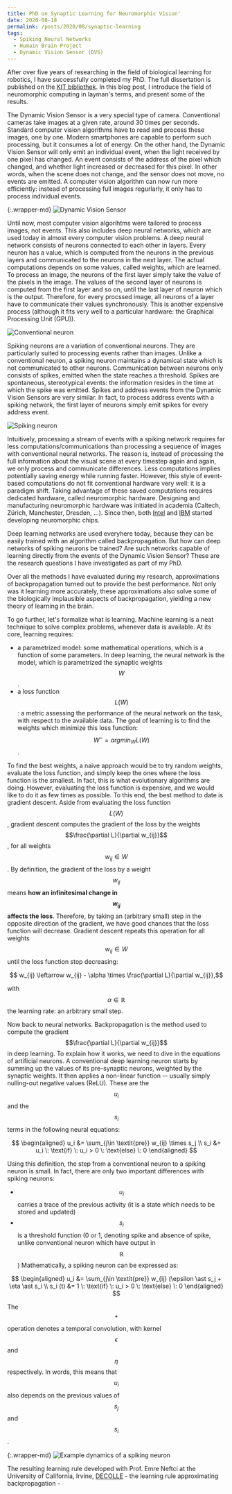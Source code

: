 ```yaml
---
title: PhD on Synaptic Learning for Neuromorphic Vision'
date: 2020-08-18
permalink: /posts/2020/08/synaptic-learning
tags:
  - Spiking Neural Networks
  - Humain Brain Project
  - Dynamic Vision Sensor (DVS)
---
```


After over five years of researching in the field of biological learning for robotics, I have successfully completed my PhD.
The full dissertation is published on the [KIT bibliothek](https://publikationen.bibliothek.kit.edu/1000122690).
In this blog post, I introduce the field of neuromorphic computing in layman's terms, and present some of the results.

The Dynamic Vision Sensor is a very special type of camera.
Conventional cameras take images at a given rate, around 30 times per seconds.
Standard computer vision algorithms have to read and process these images, one by one.
Modern smartphones are capable to perform such processing, but it consumes a lot of energy.
On the other hand, the Dynamic Vision Sensor will only emit an individual event, when the light received by one pixel has changed.
An event consists of the address of the pixel which changed, and whether light increased or decreased for this pixel.
In other words, when the scene does not change, and the sensor does not move, no events are emitted.
A computer vision algorithm can now run more efficiently: instead of processing full images regurlarly, it only has to process individual events.


{:.wrapper-md}
![Dynamic Vision Sensor](/images/PhD/dvs_vs_camera.png "Dynamic Vision Sensor")

Until now, most computer vision algorihtms were tailored to process images, not events.
This also includes deep neural networks, which are used today in almost every computer vision problems.
A deep neural network consists of neurons connected to each other in layers.
Every neuron has a value, which is computed from the neurons in the previous layers and communicated to the neurons in the next layer.
The actual computations depends on some values, called weights, which are learned.
To process an image, the neurons of the first layer simply take the value of the pixels in the image.
The values of the second layer of neurons is computed from the first layer and so on, until the last layer of neuron which is the output.
Therefore, for every procssed image, all neurons of a layer have to communicate their values synchronously.
This is another expensive process (although it fits very well to a particular hardware: the Graphical Processing Unit (GPU)).

<div class="wrapper-md">
    <img src="/images/PhD/analog-neuron.png" alt="Conventional neuron" title="Conventional neuron"/>
</div>

Spiking neurons are a variation of conventional neurons.
They are particularly suited to processing events rather than images.
Unlike a conventional neuron, a spiking neuron maintains a dynamical state which is not communicated to other neurons.
Communication between neurons only consists of spikes, emitted when the state reaches a threshold.
Spikes are spontaneous, stereotypical events: the information resides in the time at which the spike was emitted.
Spikes and address events from the Dynamic Vision Sensors are very similar.
In fact, to process address events with a spiking network, the first layer of neurons simply emit spikes for every address event.

<div class="wrapper-md">
    <img src="/images/PhD/spiking-neuron.png" alt="Spiking neuron" title="Spiking neuron"/>
</div>

Intuitively, processing a stream of events with a spiking network requires far less computations/communications than processing a sequence of images with conventional neural networks.
The reason is, instead of processing the full information about the visual scene at every timestep again and again, we only process and communicate  differences.
Less computations implies potentially saving energy while running faster.
However, this style of event-based computations do not fit conventional hardware very well: it is a paradigm shift.
Taking advantage of these saved computations requires dedicated hardware, called neuromorphic hardware.
Designing and manufacturing neuromorphic hardware was initiated in academia (Caltech, Zürich, Manchester, Dresden, ...).
Since then, both [Intel](https://www.intel.fr/content/www/fr/fr/research/neuromorphic-computing.html) and [IBM](https://www.research.ibm.com/articles/brain-chip.shtml) started developing neuromorphic chips.

Deep learning networks are used everyhere today, because they can be easily trained with an algorithm called backpropagation.
But how can deep networks of spiking neurons be trained?
Are such networks capable of learning directly from the events of the Dynamic Vision Sensor?
These are the research questions I have investigated as part of my PhD.

Over all the methods I have evaluated during my research, approximations of backpropagation turned out to provide the best performance.
Not only was it learning more accurately, these approximations also solve some of the biologically implausible aspects of backpropagation, yielding a new theory of learning in the brain.

To go further, let's formalize what is learning.
Machine learning is a neat technique to solve complex problems, whenever data is available.
At its core, learning requires:
- a parametrized model: some mathematical operations, which is a function of some parameters. In deep learning, the neural network is the model, which is parametrized the synaptic weights $$W$$.
- a loss function $$L(W)$$: a metric assessing the performance of the neural network on the task, with respect to the available data.
The goal of learning is to find the weights which minimize this loss function: $$W^\star=argmin_W L(W)$$.

To find the best weights, a naive approach would be to try random weights, evaluate the loss function, and simply keep the ones where the loss function is the smallest.
In fact, this is what evolutionary algorithms are doing.
However, evaluating the loss function is expensive, and we would like to do it as few times as possible.
To this end, the best method to date is gradient descent.
Aside from evaluating the loss function $$L(W)$$, gradient descent computes the gradient of the loss by the weights $$\frac{\partial L}{\partial w_{ij}}$$, for all weights $$w_{ij} \in W$$.
By definition, the gradient of the loss by a weight $$w_{ij}$$ means **how an infinitesimal change in $$w_{ij}$$ affects the loss**.
Therefore, by taking an (arbitrary small) step in the opposite direction of the gradient, we have good chances that the loss function will decrease.
Gradient descent repeats this operation for all weights $$w_{ij} \in W$$ until the loss function stop decreasing:

$$ w_{ij} \leftarrow w_{ij} - \alpha \times \frac{\partial L}{\partial w_{ij}},$$

with $$\alpha \in \mathbb{R}$$ the learning rate: an arbitrary small step.

Now back to neural networks.
Backpropagation is the method used to compute the gradient $$\frac{\partial L}{\partial w_{ij}}$$ in deep learning.
To explain how it works, we need to dive in the equations of artificial neurons.
A conventional deep learning neuron starts by summing up the values of its pre-synaptic neurons, weighted by the synaptic weights.
It then applies a non-linear function -- usually simply nulling-out negative values (ReLU).
These are the $$u_i$$ and the $$s_i$$ terms in the following neural equations:

$$
\begin{aligned}
    u_i &= \sum_{j\in \textit{pre}} w_{ij} \times s_j \\
    s_i &= u_i \: \text{if} \: u_i > 0 \: \text{else} \: 0
\end{aligned}
$$

Using this definition, the step from a conventional neuron to a spiking neuron is small.
In fact, there are only two important differences with spiking neurons:
- $$ u_i $$ carries a trace of the previous activity (it is a state which needs to be stored and updated)
- $$ s_i $$ is a threshold function (0 or 1, denoting spike and absence of spike, unlike conventional neuron which have output in $$\mathbb{R}$$)
Mathematically, a spiking neuron can be expressed as:

$$
\begin{aligned}
    u_i &= \sum_{j\in \textit{pre}} w_{ij} (\epsilon \ast s_j + \eta \ast s_i \\
    s_i (t) &= 1 \: \text{if} \: u_i > 0 \: \text{else} \: 0
\end{aligned}
$$

The $$\ast$$ operation denotes a temporal convolution, with kernel $$\epsilon$$ and $$\eta$$ respectively.
In words, this means that $$u_i$$ also depends on the previous values of $$s_j$$ and $$s_i$$.

{:.wrapper-md}
![Example dynamics of a spiking neuron](/images/PhD/all_dynamics.png "Example dynamics of a spiking neuron")

The resulting learning rule developed with Prof. Emre Neftci at the University of California, Irvine,  [DECOLLE](https://github.com/nmi-lab/decolle-public) - the learning rule approximating backpropagation -
